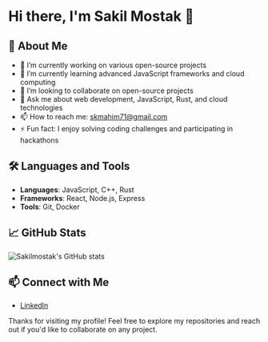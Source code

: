 # Hi there, I'm Sakil Mostak 👋

## 🚀 About Me

- 🔭 I’m currently working on various open-source projects
- 🌱 I’m currently learning advanced JavaScript frameworks and cloud computing
- 👯 I’m looking to collaborate on open-source projects
- 💬 Ask me about web development, JavaScript, Rust, and cloud technologies
- 📫 How to reach me: skmahim71@gmail.com
- ⚡ Fun fact: I enjoy solving coding challenges and participating in hackathons

## 🛠️ Languages and Tools

- **Languages**: JavaScript, C++, Rust
- **Frameworks**: React, Node.js, Express
- **Tools**: Git, Docker

## 📈 GitHub Stats

![Sakilmostak's GitHub stats](https://github-readme-stats.vercel.app/api?username=Sakilmostak&show_icons=true&theme=radical)

## 📫 Connect with Me

- [LinkedIn]([https://www.linkedin.com/in/sakilmostak](https://www.linkedin.com/in/sk-sakil-mostak-0a7126233/))

Thanks for visiting my profile! Feel free to explore my repositories and reach out if you'd like to collaborate on any project.
